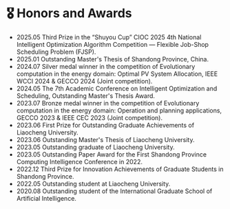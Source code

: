 <h1>🎖️ Honors and Awards</h1>
<ul>
    <li>
        2025.05 Third Prize in the “Shuyou Cup” CIOC 2025 4th National Intelligent Optimization Algorithm Competition — Flexible Job-Shop Scheduling Problem (FJSP). 
    </li>
    <li>
        2025.01 Outstanding Master's Thesis of Shandong Province, China. 
    </li>
    <li>
        2024.07 Silver medal winner in the competition of Evolutionary computation in the energy domain: Optimal PV System Allocation, IEEE WCCI 2024 & GECCO 2024 (Joint competition).
    </li>   
    <li>
        2024.05 The 7th Academic Conference on Intelligent Optimization and Scheduling, Outstanding Master's Thesis Award.
    </li>
    <li>
        2023.07 Bronze medal winner in the competition of Evolutionary computation in the energy domain: Operation and planning applications, GECCO 2023 & IEEE CEC 2023 (Joint competition).
    </li>
    <li>
        2023.06 First Prize for Outstanding Graduate Achievements of Liaocheng University.
    </li>
    <li>
        2023.06 Outstanding Master's Thesis of Liaocheng University.
    </li>
    <li>
        2023.05 Outstanding graduate of Liaocheng University.
    </li>
    <li>
        2023.05 Outstanding Paper Award for the First Shandong Province Computing Intelligence Conference in 2022.
    </li>
    <li>
        2022.12 Third Prize for Innovation Achievements of Graduate Students in Shandong Province.
    </li>
    <li>
        2022.05 Outstanding student at Liaocheng University.
    </li>
    <li>
        2020.08 Outstanding student of the International Graduate School of Artificial Intelligence. 
    </li>
</ul>

